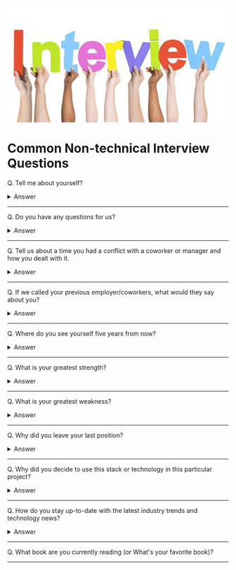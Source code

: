 ![Interview logo](images/logo-Interview.png)

# Common Non-technical Interview Questions

Q. Tell me about yourself?

<details><summary>Answer</summary>

This is usually considered an icebreaker question asked at the very beginning of an interview.

Keep your answer short and related to the position you are applying for. Remember that the interviewer is not your friend or therapist... yet.

Assume that the interviewer(s) have not looked at your resume or do not have it in front of them, so feel free to highlight any notable achievements or experiences or things that you are particularly proud of.

</details>

---

Q. Do you have any questions for us?

<details><summary>Answer</summary>

This question is usually asked at the end of the interview. This is your opportunity to further show the interviewers your eagerness and passion for becoming part of the organization.

Avoid asking questions that have been already discussed or alluded to during the interview. Also consider the interviewer's role within the company. A person from HR may not be familiar with the tech stack used at the company or the VP of Engineering may not know the exact roles and responsibilities within your team. Lastly, it is advisable to avoid asking questions about pay, benefits, hours of work, break times, etc. These topics are usually more appropriate during the contract negotiation once the organization has expressed interest in offering you the role.

Some good questions to consider:
- What's your favorite thing about working here?
- How many other people are in my team? Any other juniors?
- What types of skills is the team missing that you're looking to fill with a new hire?
- What is the top priority for someone in this role?
- If I were hired for this role, what would you want me to achieve in my first couple of months?
- What are the biggest challenges that someone in this position would face at the beginning?
- Do you expect to hire more people in my team in the near future?

</details>

---

Q. Tell us about a time you had a conflict with a coworker or manager and how you dealt with it.

<details><summary>Answer</summary>

For behavioral questions such as this, the interviewer is looking for a specific situation that you can recall, and how you resolved the conflict or issue or what you learned from it.

</details>

---

Q. If we called your previous employer/coworkers, what would they say about you?

<details><summary>Answer</summary>

Think of specific examples that can back up your claims. For example, instead of saying "they would say that I have great attention to details", think of a specific situation or example where you displayed this quality in action.

</details>

---

Q. Where do you see yourself five years from now?

<details><summary>Answer</summary>

Check your ego when answering this question. There is a difference between eagerness and arrogance.

</details>

---

Q. What is your greatest strength?

<details><summary>Answer</summary>

Again, rather than listing your strengths, can you come up with any actual examples from your past experiences where you showcased those strengths?

</details>

---

Q. What is your greatest weakness?

<details><summary>Answer</summary>

Preferably stay away from cliche answers (e.g. I am a perfectionist) or things that are not really a weakness and have nothing to do with the role (e.g. I am not very good at ice skating).

</details>

---

Q. Why did you leave your last position?

<details><summary>Answer</summary>

It is advisable to not talk negatively about your previous organization, role, or coworkers. Every end is a new beginning, so focus on the things you are trying to achieve by taking on a new role at a new organization.

</details>

---

Q. Why did you decide to use this stack or technology in this particular project?

<details><summary>Answer</summary>

Be ready to speak about your personal projects in detail and to touch on your decision-making process.

</details>

---

Q. How do you stay up-to-date with the latest industry trends and technology news?

<details><summary>Answer</summary>

- YouTube (feel free to name any well-known channels that you follow)
- Online courses (Udemy, LinkedIn Learning, etc.)
- Podcasts (name any you listen to)
- Newsletters (name any you are subscribed to)
- Reddit (name any subreddits you follow: r/webdev, etc.)
- Hacker News, etc.
- Tech influencers on Twitter & LinkedIn

</details>

---

Q. What book are you currently reading (or What's your favorite book)?

---

